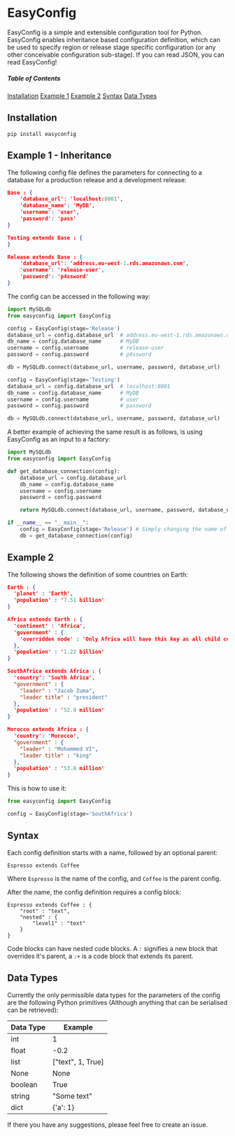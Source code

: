 # EasyConfig
EasyConfig is a simple and extensible configuration tool for Python. EasyConfig enables inheritance based configuration definition, which can be used to specify region or release stage specific configuration (or any other conceivable configuration sub-stage). If you can read JSON, you can read EasyConfig!

##### Table of Contents
[Installation](#installation)
[Example 1](#example_1_-_inheritance)
[Example 2](#example_2)
[Syntax](#syntax)
[Data Types](#data_types)

## Installation
`pip install easyconfig`

## Example 1 - Inheritance
The following config file defines the parameters for connecting to a database for a production release and a development release:
```json
Base : {
    'database_url': 'localhost:8001',
    'database_name': 'MyDB',
    'username': 'user',
    'password': 'pass'
}

Testing extends Base : {
}

Release extends Base : {
    'database_url': 'address.eu-west-1.rds.amazonaws.com',
    'username': 'release-user',
    'password': 'p4ssword'
}
```
The config can be accessed in the following way:
```python
import MySQLdb
from easyconfig import EasyConfig

config = EasyConfig(stage='Release')
database_url = config.database_url  # address.eu-west-1.rds.amazonaws.com
db_name = config.database_name      # MyDB
username = config.username          # release-user
password = config.password          # p4ssword

db = MySQLdb.connect(database_url, username, password, database_url)

config = EasyConfig(stage='Testing')
database_url = config.database_url  # localhost:8001
db_name = config.database_name      # MyDB
username = config.username          # user
password = config.password          # password

db = MySQLdb.connect(database_url, username, password, database_url)
```

A better example of achieving the same result is as follows, is using EasyConfig as an input to a factory:
```python
import MySQLdb
from easyconfig import EasyConfig

def get_database_connection(config):
    database_url = config.database_url
    db_name = config.database_name
    username = config.username
    password = config.password

    return MySQLdb.connect(database_url, username, password, database_url)

if __name__ == "__main__":
    config = EasyConfig(stage='Release') # Simply changing the name of the stage here is all that is needed to change the configuration of your programme
    db = get_database_connection(config)
```

## Example 2
The following shows the definition of some countries on Earth:

```json
Earth : {
  'planet' : 'Earth',
  'population' : '7.51 billion'
}
```
```json
Africa extends Earth : {
  'continent' : 'Africa',
  'government' : {
    'overridden node' : 'Only Africa will have this key as all child configs do not extend this node'
  },
  'population' : '1.22 billion'
}
```
```json
SouthAfrica extends Africa : {
  'country': 'South Africa',
  "government" : {
    "leader" : "Jacob Zuma",
    "leader title" : "president"
  },
  'population' : '52.9 million'
}
```
```json
Morocco extends Africa : {
  'country': 'Morocco',
  "government" : {
    "leader" : "Mohammed VI",
    "leader title" : "king"
  },
  'population' : '53.8 million'
}
```
This is how to use it:
```python
from easyconfig import EasyConfig

config = EasyConfig(stage='SouthAfrica')
```

## Syntax

Each config definition starts with a name, followed by an optional parent:
```
Espresso extends Coffee
```
Where `Espresso` is the name of the config, and `Coffee` is the parent config.

After the name, the config definition requires a config block:
```
Espresso extends Coffee : {
    "root" : "text",
    "nested" : {
        "level1" : "text"
    }
}
```
Code blocks can have nested code blocks.
A `:` signifies a new block that overrides it's parent, a `:+` is a code block that extends its parent.

## Data Types
Currently the only permissible data types for the parameters of the config are the following Python primitives (Although anything that can be serialised can be retrieved):

| Data Type |   Example   |
| --------- | ----------- |
| int       | 1           |
| float     | -0.2        |
| list      | ["text", 1, True] |
| None      | None        |
| boolean   | True        |
| string    | "Some text" |
| dict      | {'a': 1}    |

If there you have any suggestions, please feel free to create an issue.
